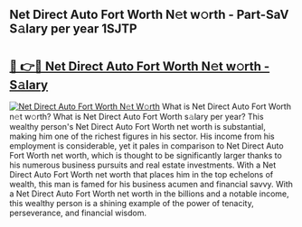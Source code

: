 ## Net Direct Auto Fort Worth N𝚎t w𝚘rth - Part-SaV S𝚊lary per year 1SJTP

# <h2><a href="http://gc4ocp.nevu.top/?p=Net+Direct+Auto+Fort+Worth">🔗 👉🔴 Net Direct Auto Fort Worth N𝚎t w𝚘rth - S𝚊lary</a></h2>

[![Net Direct Auto Fort Worth N𝚎t W𝚘rth](https://i.imgur.com/Oavwk0R.jpeg)](http://gc4ocp.nevu.top/?p=Net+Direct+Auto+Fort+Worth)
What is Net Direct Auto Fort Worth n𝚎t w𝚘rth? What is Net Direct Auto Fort Worth s𝚊lary per year?
This wealthy person's Net Direct Auto Fort Worth net worth is substantial, making him one of the richest figures in his sector. His income from his employment is considerable, yet it pales in comparison to Net Direct Auto Fort Worth net worth, which is thought to be significantly larger thanks to his numerous business pursuits and real estate investments. With a Net Direct Auto Fort Worth net worth that places him in the top echelons of wealth, this man is famed for his business acumen and financial savvy. With a Net Direct Auto Fort Worth net worth in the billions and a notable income, this wealthy person is a shining example of the power of tenacity, perseverance, and financial wisdom.
